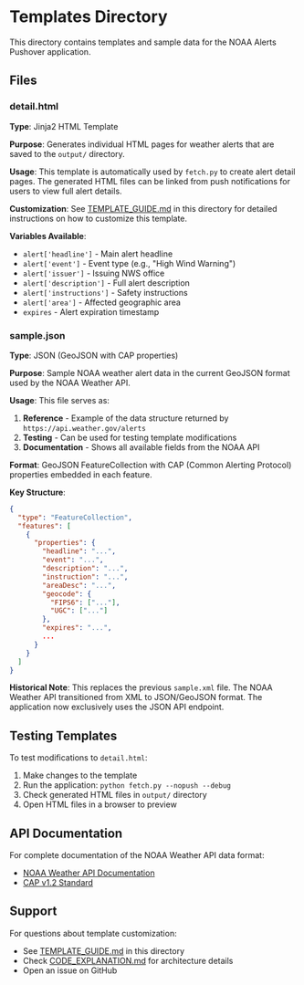 # Templates Directory

This directory contains templates and sample data for the NOAA Alerts Pushover application.

## Files

### detail.html
**Type**: Jinja2 HTML Template

**Purpose**: Generates individual HTML pages for weather alerts that are saved to the `output/` directory.

**Usage**: This template is automatically used by `fetch.py` to create alert detail pages. The generated HTML files can be linked from push notifications for users to view full alert details.

**Customization**: See [TEMPLATE_GUIDE.md](TEMPLATE_GUIDE.md) in this directory for detailed instructions on how to customize this template.

**Variables Available**:
- `alert['headline']` - Main alert headline
- `alert['event']` - Event type (e.g., "High Wind Warning")
- `alert['issuer']` - Issuing NWS office
- `alert['description']` - Full alert description
- `alert['instructions']` - Safety instructions
- `alert['area']` - Affected geographic area
- `expires` - Alert expiration timestamp

### sample.json
**Type**: JSON (GeoJSON with CAP properties)

**Purpose**: Sample NOAA weather alert data in the current GeoJSON format used by the NOAA Weather API.

**Usage**: This file serves as:
1. **Reference** - Example of the data structure returned by `https://api.weather.gov/alerts`
2. **Testing** - Can be used for testing template modifications
3. **Documentation** - Shows all available fields from the NOAA API

**Format**: GeoJSON FeatureCollection with CAP (Common Alerting Protocol) properties embedded in each feature.

**Key Structure**:
```json
{
  "type": "FeatureCollection",
  "features": [
    {
      "properties": {
        "headline": "...",
        "event": "...",
        "description": "...",
        "instruction": "...",
        "areaDesc": "...",
        "geocode": {
          "FIPS6": ["..."],
          "UGC": ["..."]
        },
        "expires": "...",
        ...
      }
    }
  ]
}
```

**Historical Note**: This replaces the previous `sample.xml` file. The NOAA Weather API transitioned from XML to JSON/GeoJSON format. The application now exclusively uses the JSON API endpoint.

## Testing Templates

To test modifications to `detail.html`:

1. Make changes to the template
2. Run the application: `python fetch.py --nopush --debug`
3. Check generated HTML files in `output/` directory
4. Open HTML files in a browser to preview

## API Documentation

For complete documentation of the NOAA Weather API data format:
- [NOAA Weather API Documentation](https://www.weather.gov/documentation/services-web-api)
- [CAP v1.2 Standard](http://docs.oasis-open.org/emergency/cap/v1.2/)

## Support

For questions about template customization:
- See [TEMPLATE_GUIDE.md](TEMPLATE_GUIDE.md) in this directory
- Check [CODE_EXPLANATION.md](../docs/CODE_EXPLANATION.md) for architecture details
- Open an issue on GitHub
